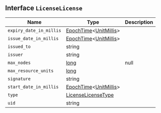 ## Interface `LicenseLicense`

| Name | Type | Description |
| - | - | - |
| `expiry_date_in_millis` | [EpochTime](./EpochTime.md)<[UnitMillis](./UnitMillis.md)> | &nbsp; |
| `issue_date_in_millis` | [EpochTime](./EpochTime.md)<[UnitMillis](./UnitMillis.md)> | &nbsp; |
| `issued_to` | string | &nbsp; |
| `issuer` | string | &nbsp; |
| `max_nodes` | [long](./long.md) | null | &nbsp; |
| `max_resource_units` | [long](./long.md) | &nbsp; |
| `signature` | string | &nbsp; |
| `start_date_in_millis` | [EpochTime](./EpochTime.md)<[UnitMillis](./UnitMillis.md)> | &nbsp; |
| `type` | [LicenseLicenseType](./LicenseLicenseType.md) | &nbsp; |
| `uid` | string | &nbsp; |
